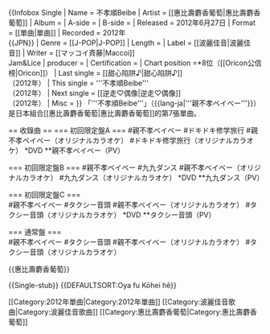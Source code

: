 {{Infobox Single 
| Name            = 不孝順Beibe
| Artist          = [[惠比壽麝香葡萄|惠比壽麝香葡萄]]
| Album           =
| A-side          = 
| B-side          = 
| Released        = 2012年6月27日
| Format          = [[單曲|單曲]]
| Recorded        = 2012年<br>{{JPN}}
| Genre           = [[J-POP|J-POP]]
| Length          = 
| Label           = [[波麗佳音|波麗佳音]]
| Writer          = [[マッコイ斉藤|Maccoi]]<br/>Jam&Lice
| producer        = 
| Certification   =
| Chart position  =*8位</small>（[[Oricon公信榜|Oricon]]）</small>
| Last single     = [[甜心陷阱♪|甜心陷阱♪]]<br/>（2012年）
| This single     = '''不孝順Beibe'''<br>（2012年）
| Next single     = [[逆走♡偶像|逆走♡偶像]]<br/>（2012年）
| Misc            =
}}
「'''不孝順Beibe'''」（{{lang-ja|'''親不孝ベイベー'''}}）是日本組合[[惠比壽麝香葡萄|惠比壽麝香葡萄]]的第7張單曲。

== 收錄曲 ==
=== 初回限定盤A ===
#親不孝ベイベー
#ドキドキ修学旅行
#親不孝ベイベー（オリジナルカラオケ）
#ドキドキ修学旅行（オリジナルカラオケ）
*DVD
**親不孝ベイベー（PV）

=== 初回限定盤B ===
#親不孝ベイベー
#九九ダンス
#親不孝ベイベー（オリジナルカラオケ）
#九九ダンス（オリジナルカラオケ）
*DVD
**九九ダンス（PV）

=== 初回限定盤C ===  
#親不孝ベイベー
#タクシー音頭
#親不孝ベイベー（オリジナルカラオケ）
#タクシー音頭（オリジナルカラオケ）
*DVD
**タクシー音頭（PV）

=== 通常盤 ===  
#親不孝ベイベー
#タクシー音頭
#親不孝ベイベー（オリジナルカラオケ）
#タクシー音頭（オリジナルカラオケ）

{{惠比壽麝香葡萄}}

{{Single-stub}}
{{DEFAULTSORT:Oya fu Kōhei hē}}

[[Category:2012年單曲|Category:2012年單曲]]
[[Category:波麗佳音歌曲|Category:波麗佳音歌曲]]
[[Category:惠比壽麝香葡萄|Category:惠比壽麝香葡萄]]